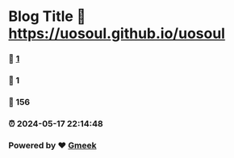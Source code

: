 # Blog Title :link: https://uosoul.github.io/uosoul 
### :page_facing_up: [1](https://uosoul.github.io/uosoul/tag.html) 
### :speech_balloon: 1 
### :hibiscus: 156 
### :alarm_clock: 2024-05-17 22:14:48 
### Powered by :heart: [Gmeek](https://github.com/Meekdai/Gmeek)
